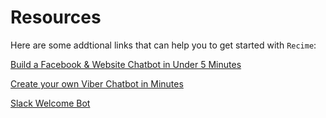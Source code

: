# Resources

Here are some addtional links that can help you to get started with `Recime`:


[Build a Facebook & Website Chatbot in Under 5 Minutes](https://blog.recime.io/build-a-facebook-website-chatbot-in-under-5-minutes-c5db3b2487b6)

[Create your own Viber Chatbot in Minutes](https://chatbotsmagazine.com/create-your-own-viber-chatbot-in-minutes-with-zero-coding-1a622accedcc)

[Slack Welcome Bot](https://recime.github.io/slack-welcome-bot/)

